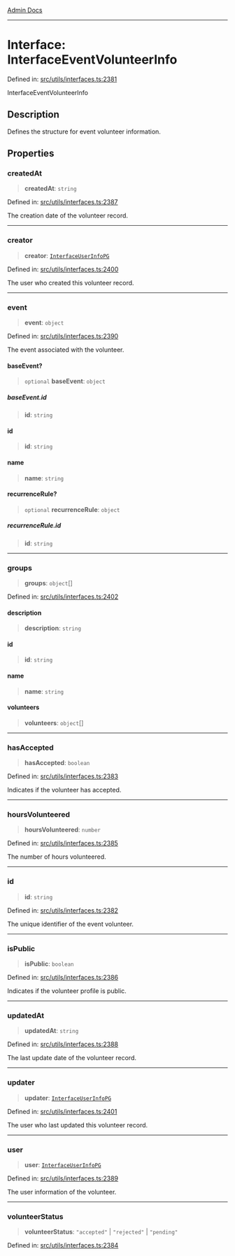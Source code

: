 [Admin Docs](/)

***

# Interface: InterfaceEventVolunteerInfo

Defined in: [src/utils/interfaces.ts:2381](https://github.com/PalisadoesFoundation/talawa-admin/blob/main/src/utils/interfaces.ts#L2381)

InterfaceEventVolunteerInfo

## Description

Defines the structure for event volunteer information.

## Properties

### createdAt

> **createdAt**: `string`

Defined in: [src/utils/interfaces.ts:2387](https://github.com/PalisadoesFoundation/talawa-admin/blob/main/src/utils/interfaces.ts#L2387)

The creation date of the volunteer record.

***

### creator

> **creator**: [`InterfaceUserInfoPG`](InterfaceUserInfoPG.md)

Defined in: [src/utils/interfaces.ts:2400](https://github.com/PalisadoesFoundation/talawa-admin/blob/main/src/utils/interfaces.ts#L2400)

The user who created this volunteer record.

***

### event

> **event**: `object`

Defined in: [src/utils/interfaces.ts:2390](https://github.com/PalisadoesFoundation/talawa-admin/blob/main/src/utils/interfaces.ts#L2390)

The event associated with the volunteer.

#### baseEvent?

> `optional` **baseEvent**: `object`

##### baseEvent.id

> **id**: `string`

#### id

> **id**: `string`

#### name

> **name**: `string`

#### recurrenceRule?

> `optional` **recurrenceRule**: `object`

##### recurrenceRule.id

> **id**: `string`

***

### groups

> **groups**: `object`[]

Defined in: [src/utils/interfaces.ts:2402](https://github.com/PalisadoesFoundation/talawa-admin/blob/main/src/utils/interfaces.ts#L2402)

#### description

> **description**: `string`

#### id

> **id**: `string`

#### name

> **name**: `string`

#### volunteers

> **volunteers**: `object`[]

***

### hasAccepted

> **hasAccepted**: `boolean`

Defined in: [src/utils/interfaces.ts:2383](https://github.com/PalisadoesFoundation/talawa-admin/blob/main/src/utils/interfaces.ts#L2383)

Indicates if the volunteer has accepted.

***

### hoursVolunteered

> **hoursVolunteered**: `number`

Defined in: [src/utils/interfaces.ts:2385](https://github.com/PalisadoesFoundation/talawa-admin/blob/main/src/utils/interfaces.ts#L2385)

The number of hours volunteered.

***

### id

> **id**: `string`

Defined in: [src/utils/interfaces.ts:2382](https://github.com/PalisadoesFoundation/talawa-admin/blob/main/src/utils/interfaces.ts#L2382)

The unique identifier of the event volunteer.

***

### isPublic

> **isPublic**: `boolean`

Defined in: [src/utils/interfaces.ts:2386](https://github.com/PalisadoesFoundation/talawa-admin/blob/main/src/utils/interfaces.ts#L2386)

Indicates if the volunteer profile is public.

***

### updatedAt

> **updatedAt**: `string`

Defined in: [src/utils/interfaces.ts:2388](https://github.com/PalisadoesFoundation/talawa-admin/blob/main/src/utils/interfaces.ts#L2388)

The last update date of the volunteer record.

***

### updater

> **updater**: [`InterfaceUserInfoPG`](InterfaceUserInfoPG.md)

Defined in: [src/utils/interfaces.ts:2401](https://github.com/PalisadoesFoundation/talawa-admin/blob/main/src/utils/interfaces.ts#L2401)

The user who last updated this volunteer record.

***

### user

> **user**: [`InterfaceUserInfoPG`](InterfaceUserInfoPG.md)

Defined in: [src/utils/interfaces.ts:2389](https://github.com/PalisadoesFoundation/talawa-admin/blob/main/src/utils/interfaces.ts#L2389)

The user information of the volunteer.

***

### volunteerStatus

> **volunteerStatus**: `"accepted"` \| `"rejected"` \| `"pending"`

Defined in: [src/utils/interfaces.ts:2384](https://github.com/PalisadoesFoundation/talawa-admin/blob/main/src/utils/interfaces.ts#L2384)
